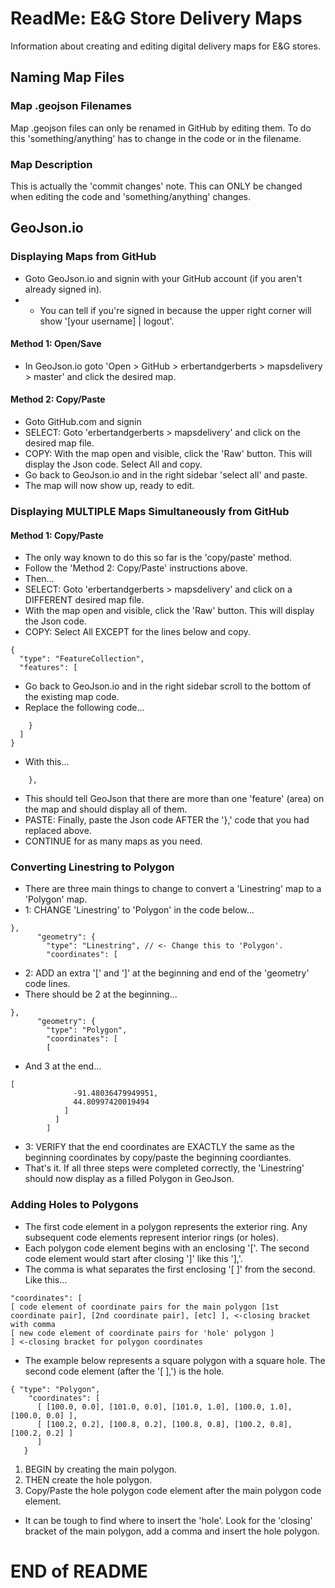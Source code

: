 # ReadMe: E&G Store Delivery Maps
Information about creating and editing digital delivery maps for E&G stores.
## Naming Map Files
### Map .geojson Filenames
Map .geojson files can only be renamed in GitHub by editing them. To do this 'something/anything' has to change in the code or in the filename.
### Map Description
This is actually the 'commit changes' note. This can ONLY be changed when editing the code and 'something/anything' changes.
## GeoJson.io
### Displaying Maps from GitHub
- Goto GeoJson.io and signin with your GitHub account (if you aren't already signed in).
- - You can tell if you're signed in because the upper right corner will show '[your username] | logout'.

#### Method 1: Open/Save
- In GeoJson.io goto 'Open > GitHub > erbertandgerberts > mapsdelivery > master' and click the desired map.

#### Method 2: Copy/Paste
- Goto GitHub.com and signin
- SELECT: Goto 'erbertandgerberts > mapsdelivery' and click on the desired map file.
- COPY: With the map open and visible, click the 'Raw' button. This will display the Json code. Select All and copy.
- Go back to GeoJson.io and in the right sidebar 'select all' and paste.
- The map will now show up, ready to edit.

### Displaying MULTIPLE Maps Simultaneously from GitHub
#### Method 1: Copy/Paste
- The only way known to do this so far is the 'copy/paste' method.
- Follow the 'Method 2: Copy/Paste' instructions above.
- Then...
- SELECT: Goto 'erbertandgerberts > mapsdelivery' and click on a DIFFERENT desired map file.
- With the map open and visible, click the 'Raw' button. This will display the Json code.
- COPY: Select All EXCEPT for the lines below and copy.
```
{
  "type": "FeatureCollection",
  "features": [
```
- Go back to GeoJson.io and in the right sidebar scroll to the bottom of the existing map code.
- Replace the following code...
```
    }
  ]
}
```
- With this...
```
    },
```
- This should tell GeoJson that there are more than one 'feature' (area) on the map and should display all of them.
- PASTE: Finally, paste the Json code AFTER the '},' code that you had replaced above.
- CONTINUE for as many maps as you need.

### Converting Linestring to Polygon
- There are three main things to change to convert a 'Linestring' map to a 'Polygon' map.
- 1: CHANGE 'Linestring' to 'Polygon' in the code below...
```
},
      "geometry": {
        "type": "Linestring", // <- Change this to 'Polygon'.
        "coordinates": [
```
- 2: ADD an extra '[' and ']' at the beginning and end of the 'geometry' code lines.
- There should be 2 at the beginning...
```
},
      "geometry": {
        "type": "Polygon",
        "coordinates": [
        [
```
- And 3 at the end...
```
[
              -91.48036479949951,
              44.80997420019494
            ]
          ]
        ]
```
- 3: VERIFY that the end coordinates are EXACTLY the same as the beginning coordinates by copy/paste the beginning coordiantes.
- That's it. If all three steps were completed correctly, the 'Linestring' should now display as a filled Polygon in GeoJson.

### Adding Holes to Polygons
- The first code element in a polygon represents the exterior ring. Any subsequent code elements represent interior rings (or holes).
- Each polygon code element begins with an enclosing '['. The second code element would start after closing ']' like this '],'.
- The comma is what separates the first enclosing '[ ]' from the second. Like this...
```
"coordinates": [
[ code element of coordinate pairs for the main polygon [1st coordinate pair], [2nd coordinate pair], [etc] ], <-closing bracket with comma
[ new code element of coordinate pairs for 'hole' polygon ]
] <-closing bracket for polygon coordinates
```
- The example below represents a square polygon with a square hole. The second code element (after the '[ ],') is the hole.
```
{ "type": "Polygon",
    "coordinates": [
      [ [100.0, 0.0], [101.0, 0.0], [101.0, 1.0], [100.0, 1.0], [100.0, 0.0] ],
      [ [100.2, 0.2], [100.8, 0.2], [100.8, 0.8], [100.2, 0.8], [100.2, 0.2] ]
      ]
   }
```
1. BEGIN by creating the main polygon.
2. THEN create the hole polygon.
3. Copy/Paste the hole polygon code element after the main polygon code element.
- It can be tough to find where to insert the 'hole'. Look for the 'closing' bracket of the main polygon, add a comma and insert the hole polygon. 

# END of README
